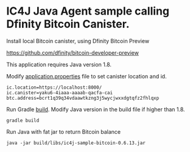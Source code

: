 # IC4J Java Agent sample calling Dfinity Bitcoin Canister.

Install local Bitcoin canister, using Dfinity Bitcoin Preview

 <a href=" https://github.com/dfinity/bitcoin-developer-preview">
 https://github.com/dfinity/bitcoin-developer-preview
</a>


This application requires Java version 1.8.

Modify [application.properties](src/main/resources/application.properties) file to set canister location and id.

```
ic.location=https://localhost:8000/
ic.canister=yaku6-4iaaa-aaaab-qacfa-cai
btc.address=bcrt1q39q34vdaawtkzng3j5wycjwxxdgtqfz2fhlqxp
```

Run Gradle [build](build.gradle). Modify Java version in the build file if higher than 1.8.

```
gradle build
```

Run Java with fat jar to return Bitcoin balance

```
java -jar build/libs/ic4j-sample-bitcoin-0.6.13.jar
```
